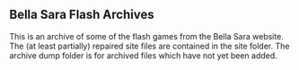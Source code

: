 ## Bella Sara Flash Archives

This is an archive of some of the flash games from the Bella Sara website. The (at least partially) repaired site files are contained in the site folder. The archive dump folder is for archived files which have not yet been added.